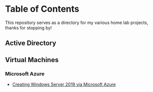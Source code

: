 # Table of Contents

This repository serves as a directory for my various home lab projects, thanks for stopping by!

## Active Directory

## Virtual Machines

### Microsoft Azure

- [Creating Windows Server 2019 via Microsoft Azure](https://github.com/wallimans/Home-Lab/tree/main/Virtual-Machines/Microsoft-Azure/Creating-Windows-Server-2019)
